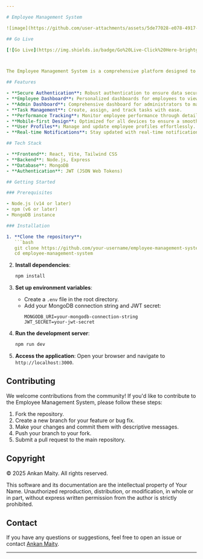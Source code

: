 ```yaml
---

# Employee Management System

![image](https://github.com/user-attachments/assets/5de77028-e078-4917-b9ca-f2c145b38079)

## Go Live

[![Go Live](https://img.shields.io/badge/Go%20Live-Click%20Here-brightgreen)](https://employee-management-system-nine-sigma.vercel.app/)



The Employee Management System is a comprehensive platform designed to streamline employee data management, task assignment, and performance tracking. It provides an intuitive interface for administrators and employees, ensuring efficient workflow and enhanced productivity.

## Features

- **Secure Authentication**: Robust authentication to ensure data security.
- **Employee Dashboard**: Personalized dashboards for employees to view tasks and performance metrics.
- **Admin Dashboard**: Comprehensive dashboard for administrators to manage employees and tasks.
- **Task Management**: Create, assign, and track tasks with ease.
- **Performance Tracking**: Monitor employee performance through detailed analytics.
- **Mobile-first Design**: Optimized for all devices to ensure a smooth user experience.
- **User Profiles**: Manage and update employee profiles effortlessly.
- **Real-time Notifications**: Stay updated with real-time notifications for tasks and updates.

## Tech Stack

- **Frontend**: React, Vite, Tailwind CSS
- **Backend**: Node.js, Express
- **Database**: MongoDB
- **Authentication**: JWT (JSON Web Tokens)

## Getting Started

### Prerequisites

- Node.js (v14 or later)
- npm (v6 or later)
- MongoDB instance

### Installation

1. **Clone the repository**:
   ```bash
   git clone https://github.com/your-username/employee-management-system.git
   cd employee-management-system
   ```

2. **Install dependencies**:
   ```bash
   npm install
   ```

3. **Set up environment variables**:
   - Create a `.env` file in the root directory.
   - Add your MongoDB connection string and JWT secret:
     ```
     MONGODB_URI=your-mongodb-connection-string
     JWT_SECRET=your-jwt-secret
     ```

4. **Run the development server**:
   ```bash
   npm run dev
   ```

5. **Access the application**:
   Open your browser and navigate to `http://localhost:3000`.

## Contributing

We welcome contributions from the community! If you'd like to contribute to the Employee Management System, please follow these steps:

1. Fork the repository.
2. Create a new branch for your feature or bug fix.
3. Make your changes and commit them with descriptive messages.
4. Push your branch to your fork.
5. Submit a pull request to the main repository.

## Copyright

© 2025 Ankan Maity. All rights reserved.

This software and its documentation are the intellectual property of Your Name. Unauthorized reproduction, distribution, or modification, in whole or in part, without express written permission from the author is strictly prohibited.

## Contact

If you have any questions or suggestions, feel free to open an issue or contact [Ankan Maity](mailto:mr.ankanmaity@gmail.com).

---
```

